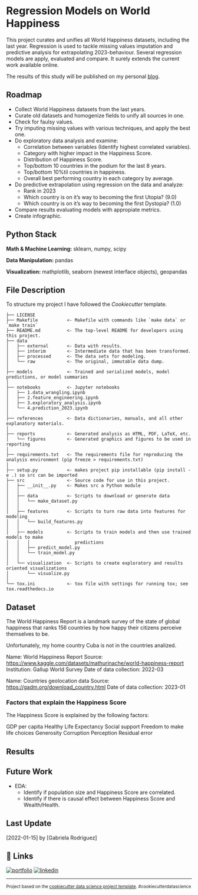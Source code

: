 Regression Models on World Happiness
==============================

This project curates and unifies all World Happiness datasets, including the last year. Regression is used to tackle missing values imputation and predictive analysis for extrapolating 2023-behaviour. Several regression models are apply, evaluated and compare. It surely extends the current work available online. 

The results of this study will be published on my personal
[blog](https://gabrielarscp.wixsite.com/gabsdatascience/blog).

## Roadmap

- Collect World Happiness datasets from the last years.
- Curate old datasets and homogenize fields to unify all sources in one.
- Check for faulsy values.
- Try imputing missing values with various techniques, and apply the best one.
- Do exploratory data analysis and examine:
    - Correlation between variables (Identify highest correlated variables).
    - Category with higher impact in the Happiness Score.
    - Distribution of Happiness Score.
    - Top/bottom 10 countries in the podium for the last 8 years.
    - Top/bottom 10%til countries in happiness.
    - Overall best performing country in each category by average.
- Do predictive extrapolation using regression on the data and analyze:
    - Rank in 2023
    - Which country is on it’s way to becoming the first Utopia? (9.0) 
    - Which country is on it’s way to becoming the first Dystopia? (1.0)
- Compare results evaluating models with appropiate metrics. 
- Create infographic.

## Python Stack

**Math & Machine Learning:** sklearn, numpy, scipy

**Data Manipulation:** pandas

**Visualization:** mathplotlib, seaborn (newest interface objects), geopandas

## File Description

To structure my project I have followed the *Cookiecutter* template.

    ├── LICENSE
    ├── Makefile           <- Makefile with commands like `make data` or `make train`
    ├── README.md          <- The top-level README for developers using this project.
    ├── data
    │   ├── external       <- Data with results.
    │   ├── interim        <- Intermediate data that has been transformed.
    │   ├── processed      <- The data sets for modeling.
    │   └── raw            <- The original, immutable data dump.
    │
    ├── models             <- Trained and serialized models, model predictions, or model summaries
    │
    ├── notebooks          <- Jupyter notebooks
    │   ├── 1.data_wrangling.ipynb          
    │   ├── 2.feature_engineering.ipynb     
    │   ├── 3.exploratory_analysis.ipynb     
    │   └── 4.prediction_2023.ipynb
    │
    ├── references         <- Data dictionaries, manuals, and all other explanatory materials.
    │
    ├── reports            <- Generated analysis as HTML, PDF, LaTeX, etc.
    │   └── figures        <- Generated graphics and figures to be used in reporting
    │
    ├── requirements.txt   <- The requirements file for reproducing the analysis environment (pip freeze > requirements.txt)
    │
    ├── setup.py           <- makes project pip installable (pip install -e .) so src can be imported
    ├── src                <- Source code for use in this project.
    │   ├── __init__.py    <- Makes src a Python module
    │   │
    │   ├── data           <- Scripts to download or generate data
    │   │   └── make_dataset.py
    │   │
    │   ├── features       <- Scripts to turn raw data into features for modeling
    │   │   └── build_features.py
    │   │
    │   ├── models         <- Scripts to train models and then use trained models to make
    │   │   │                 predictions
    │   │   ├── predict_model.py
    │   │   └── train_model.py
    │   │
    │   └── visualization  <- Scripts to create exploratory and results oriented visualizations
    │       └── visualize.py
    │
    └── tox.ini            <- tox file with settings for running tox; see tox.readthedocs.io

## Dataset
The World Happiness Report is a landmark survey of the state of global happiness that ranks 156 countries by how happy their citizens perceive themselves to be. 

Unfortunately, my home country Cuba is not in the countries analized. 

Name: World Happiness Report
Source: https://www.kaggle.com/datasets/mathurinache/world-happiness-report
Institution: Gallup World Survey
Date of data collection: 2022-03 

Name: Countries geolocation data
Source: https://gadm.org/download_country.html
Date of data collection: 2023-01 

### Factors that explain the Happiness Score
The Happiness Score is explained by the following factors:

GDP per capita
Healthy Life Expectancy
Social support
Freedom to make life choices
Generosity
Corruption Perception
Residual error

## Results

## Future Work
- EDA: 
    - Identify if population size and Happiness Score are correlated.
    - Identify if there is causal effect between Happiness Score and Wealth/Health.

## Last Update
[2022-01-15] by [Gabriela Rodriguez]

## 🔗 Links
[![portfolio](https://img.shields.io/badge/my_portfolio-000?style=for-the-badge&logo=ko-fi&logoColor=white)](https://gabrielarscp.wixsite.com/gabsdatascience/)
[![linkedin](https://img.shields.io/badge/linkedin-0A66C2?style=for-the-badge&logo=linkedin&logoColor=white)](https://www.linkedin.com/in/gabrielasanta/)

--------

<p><small>Project based on the <a target="_blank" href="https://drivendata.github.io/cookiecutter-data-science/">cookiecutter data science project template</a>. #cookiecutterdatascience</small></p>
